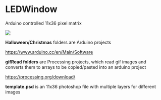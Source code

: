 # LEDWindow
Arduino controlled 11x36 pixel matrix

![](https://github.com/r33gan/LEDWindow/raw/master/ledWindow.jpg)

**Halloween/Christmas** folders are Arduino projects

https://www.arduino.cc/en/Main/Software

**gifRead folders** are Processing projects, which read gif images and converts them to arrays to be copied/pasted into an arduino project

https://processing.org/download/

**template.psd** is an 11x36 photoshop file with multiple layers for different images
